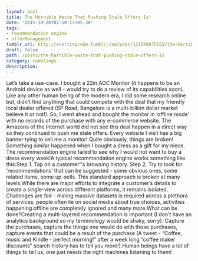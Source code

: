 ```yaml
---
layout: post
title: The Horrible Waste That Pushing Stale Offers Is!
date: '2015-10-20T07:50:17+05:30'
tags:
- recommendation engine
- offerManagement
tumblr_url: http://snortingcode.tumblr.com/post/131549835155/the-horrible-waste-that-pushing-stale-offers-is
draft: false
path: /posts/the-horrible-waste-that-pushing-stale-offers-is
category: ramblings
description:
---
```

Let’s take a use-case. I bought a 22in AOC Monitor (it happens to be an Android device as well - would try to do a review of its capabilities soon). Like any other human being of the modern era, I did some research online but, didn’t find anything that could compete with the deal that my friendly local dealer offered (SP Road, Bangalore is a multi-billion dollar market believe it or not!). So, I went ahead and bought the monitor in ‘offline mode’ with no records of the purchase with any e-commerce website.
The Amazons of the Internet world did not see this deal happen in a direct way so they continued to push me stale offers. Every website I visit has a big banner tying to sell me a monitor! Quite obviously, things are broken!
Something similar happened when I bought a dress as a gift for my niece. The recommendation engine failed to see why I would not want to buy a dress every week!A typical recommendation engine works something like this:Step 1. Tap on a customer''s browsing history.
Step 2. Try to look for ‘recommendations’ that can be suggested -     some obvious ones, some related items, some up-sells.
This standard approach is broken at many levels.While there are major efforts to integrate a customer’s details to create a single-view across different platforms, it remains isolated. Challenges are fair - mining massive datasets is required across a plethora of services, people often lie on social media about true choices, activities happening offline are completely ignored and many more.What can be done?Creating a multi-layered recommendation is important (I don’t have an analytics background so my terminology would be shaky, sorry). Capture the purchases, capture the things one would do with those purchases, capture events that could be a result of the purchase (A tweet - “Coffee, music and Kindle - perfect morning!” after a week long “coffee maker discounts” search history has to tell you more!).Human beings have a lot of things to tell us, one just needs the right machines listening to them!
